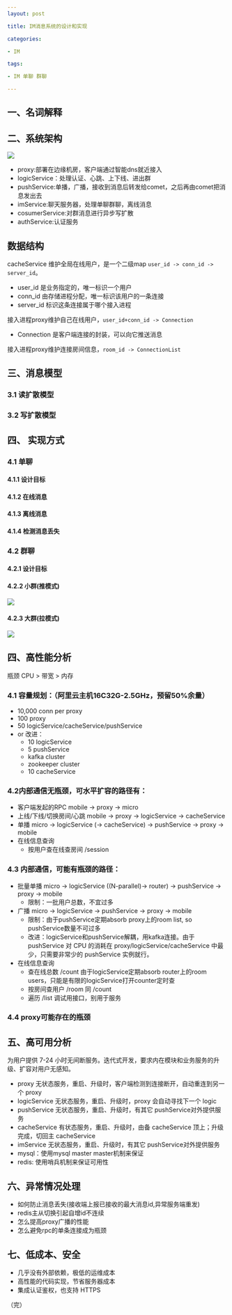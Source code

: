 ```yaml
---
layout: post

title: IM消息系统的设计和实现

categories:

- IM

tags:

- IM 单聊 群聊

---
```

## 一、名词解释

## 二、系统架构


![](https://zhangchuhu.github.io/image/201611/goim.png)


* proxy:部署在边缘机房，客户端通过智能dns就近接入
* logicService：处理认证、心跳、上下线、进出群
* pushService:单播，广播，接收到消息后转发给comet，之后再由comet把消息发出去
* imService:聊天服务器，处理单聊群聊，离线消息
* cosumerService:对群消息进行异步写扩散
* authService:认证服务

## 数据结构

cacheService 维护全局在线用户，是一个二级map `user_id -> conn_id -> server_id`。

* user_id 是业务指定的，唯一标识一个用户
* conn_id 由存储进程分配，唯一标识该用户的一条连接
* server_id 标识这条连接属于哪个接入进程

接入进程proxy维护自己在线用户，`user_id+conn_id -> Connection`

* Connection 是客户端连接的封装，可以向它推送消息

接入进程proxy维护连接房间信息，`room_id -> ConnectionList`

## 三、消息模型
### 3.1 读扩散模型
### 3.2 写扩散模型
## 四、 实现方式

### 4.1 单聊

#### 4.1.1 设计目标

#### 4.1.2 在线消息

#### 4.1.3 离线消息

#### 4.1.4 检测消息丢失

### 4.2 群聊

#### 4.2.1 设计目标

#### 4.2.2 小群(推模式)

![](https://zhangchuhu.github.io/image/normalGroupChat.png)

#### 4.2.3 大群(拉模式)

![](https://zhangchuhu.github.io/image/superGroupChat.png)

## 四、高性能分析

  瓶颈 CPU > 带宽 > 内存

### 4.1 容量规划：（阿里云主机16C32G-2.5GHz，预留50%余量）

* 10,000 conn per proxy
* 100 proxy
* 50 logicService/cacheService/pushService
* or 改进：
  + 10 logicService
  + 5 pushService
  + kafka cluster
  + zookeeper cluster
  + 10 cacheService



### 4.2内部通信无瓶颈，可水平扩容的路径有：

* 客户端发起的RPC mobile -> proxy -> micro
* 上线/下线/切换房间/心跳 mobile -> proxy -> logicService -> cacheService
* 单播 micro -> logicService (-> cacheService) -> pushService -> proxy -> mobile
* 在线信息查询
  + 按用户查在线查房间 /session

### 4.3 内部通信，可能有瓶颈的路径：

* 批量单播  micro -> logicService ((N-parallel)-> router) -> pushService -> proxy -> mobile
  + 限制：一批用户总数，不宜过多
* 广播 micro -> logicService -> pushService -> proxy -> mobile
  + 限制：由于pushService定期absorb proxy上的room list, so pushService数量不可过多
  + 改进：logicService和pushService解耦，用kafka连接。由于 pushService 对 CPU 的消耗在 proxy/logicService/cacheService 中最少，只需要非常少的 pushService 实例就行。
* 在线信息查询
  + 查在线总数 /count 由于logicService定期absorb router上的room users，只能是有限的logicService打开counter定时查
  + 按房间查用户 /room 同 /count
  + 遍历 /list 调试用接口，别用于服务
### 4.4 proxy可能存在的瓶颈
## 五、高可用分析

   为用户提供 7-24 小时无间断服务。迭代式开发，要求内在模块和业务服务的升级、扩容对用户无感知。

* proxy 无状态服务，重启、升级时，客户端检测到连接断开，自动重连到另一个 proxy
* logicService 无状态服务，重启、升级时，proxy 会自动寻找下一个 logic
* pushService 无状态服务，重启、升级时，有其它 pushService对外提供服务
* cacheService 有状态服务，重启、升级时，由备 cacheService 顶上；升级完成，切回主 cacheService
* imService 无状态服务，重启、升级时，有其它 pushService对外提供服务
* mysql：使用mysql master master机制来保证
* redis: 使用哨兵机制来保证可用性

## 六、异常情况处理


* 如何防止消息丢失(接收端上报已接收的最大消息id,异常服务端重发)
* redis主从切换引起自增id不连续
* 怎么提高proxy广播的性能
* 怎么避免rpc的单条连接成为瓶颈

## 七、低成本、安全

* 几乎没有外部依赖，极低的运维成本
* 高性能的代码实现，节省服务器成本
* 集成认证鉴权，也支持 HTTPS


（完）
